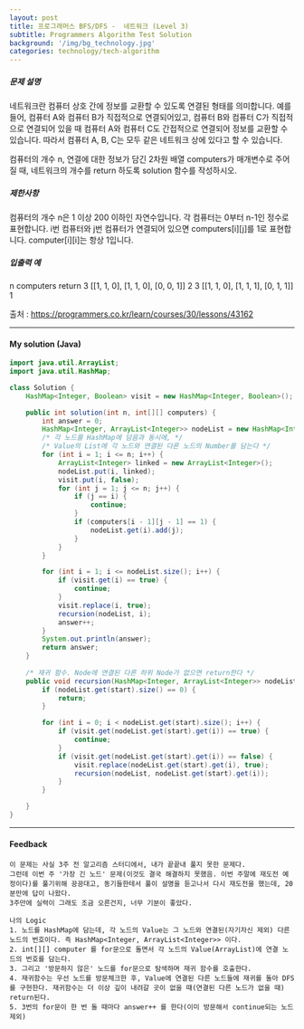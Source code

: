 ```yaml
---
layout: post
title: 프로그래머스 BFS/DFS -  네트워크 (Level 3)
subtitle: Programmers Algorithm Test Solution
background: '/img/bg_technology.jpg'
categories: technology/tech-algorithm
---
```



##### 문제 설명 
네트워크란 컴퓨터 상호 간에 정보를 교환할 수 있도록 연결된 형태를 의미합니다. 예를 들어, 컴퓨터 A와 컴퓨터 B가 직접적으로 연결되어있고, 컴퓨터 B와 컴퓨터 C가 직접적으로 연결되어 있을 때 컴퓨터 A와 컴퓨터 C도 간접적으로 연결되어 정보를 교환할 수 있습니다. 따라서 컴퓨터 A, B, C는 모두 같은 네트워크 상에 있다고 할 수 있습니다.

컴퓨터의 개수 n, 연결에 대한 정보가 담긴 2차원 배열 computers가 매개변수로 주어질 때, 네트워크의 개수를 return 하도록 solution 함수를 작성하시오.

##### 제한사항
컴퓨터의 개수 n은 1 이상 200 이하인 자연수입니다.
각 컴퓨터는 0부터 n-1인 정수로 표현합니다.
i번 컴퓨터와 j번 컴퓨터가 연결되어 있으면 computers[i][j]를 1로 표현합니다.
computer[i][i]는 항상 1입니다.

##### 입출력 예
n	computers	return
3	[[1, 1, 0], [1, 1, 0], [0, 0, 1]]	2
3	[[1, 1, 0], [1, 1, 1], [0, 1, 1]]	1

출처 : https://programmers.co.kr/learn/courses/30/lessons/43162

---

#### My solution (Java)

```java
import java.util.ArrayList;
import java.util.HashMap;

class Solution {
	HashMap<Integer, Boolean> visit = new HashMap<Integer, Boolean>();

	public int solution(int n, int[][] computers) {
		int answer = 0;
		HashMap<Integer, ArrayList<Integer>> nodeList = new HashMap<Integer, ArrayList<Integer>>();
		/* 각 노드를 HashMap에 담음과 동시에, */
		/* Value의 List에 각 노드와 연결된 다른 노드의 Number를 담는다 */
		for (int i = 1; i <= n; i++) {
			ArrayList<Integer> linked = new ArrayList<Integer>();
			nodeList.put(i, linked);
			visit.put(i, false);
			for (int j = 1; j <= n; j++) {
				if (j == i) {
					continue;
				}
				if (computers[i - 1][j - 1] == 1) {
					nodeList.get(i).add(j);
				}
			}
		}

		for (int i = 1; i <= nodeList.size(); i++) {
			if (visit.get(i) == true) {
				continue;
			}
			visit.replace(i, true);
			recursion(nodeList, i);
			answer++;
		}
		System.out.println(answer);
		return answer;
	}
	
    /* 재귀 함수. Node에 연결된 다른 하위 Node가 없으면 return한다 */
	public void recursion(HashMap<Integer, ArrayList<Integer>> nodeList, int start) {
		if (nodeList.get(start).size() == 0) {
			return;
		}

		for (int i = 0; i < nodeList.get(start).size(); i++) {
			if (visit.get(nodeList.get(start).get(i)) == true) {
				continue;
			}
			if (visit.get(nodeList.get(start).get(i)) == false) {
				visit.replace(nodeList.get(start).get(i), true);
				recursion(nodeList, nodeList.get(start).get(i));
			}
		}

	}
}
```

---

#### Feedback

```
이 문제는 사실 3주 전 알고리즘 스터디에서, 내가 끝끝내 풀지 못한 문제다.
그런데 이번 주 '가장 긴 노드' 문제(이것도 결국 해결하지 못했음. 이번 주말에 재도전 예정이다)를 풀기위해 끙끙대고, 동기들한테서 풀이 설명을 듣고나서 다시 재도전을 했는데, 20분만에 답이 나왔다.
3주만에 실력이 그래도 조금 오른건지, 너무 기분이 좋았다.

나의 Logic
1. 노드를 HashMap에 담는데, 각 노드의 Value는 그 노드와 연결된(자기자신 제외) 다른 노드의 번호이다. 즉 HashMap<Integer, ArrayList<Integer>> 이다.
2. int[][] computer 를 for문으로 돌면서 각 노드의 Value(ArrayList)에 연결 노드의 번호를 담는다.
3. 그리고 '방문하지 않은' 노드를 for문으로 탐색하며 재귀 함수를 호출한다.
4. 재귀함수는 우선 노드를 방문체크한 후, Value에 연결된 다른 노드들에 재귀를 돌아 DFS를 구현한다. 재귀함수는 더 이상 깊이 내려갈 곳이 없을 때(연결된 다른 노드가 없을 때) return된다.
5. 3번의 for문이 한 번 돌 때마다 answer++ 를 한다(이미 방문해서 continue되는 노드 제외)
```

